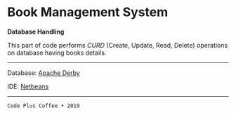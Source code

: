 # Book Management System

**Database Handling**

This part of code performs _CURD_ (Create, Update, Read, Delete) operations on database having books details.

---

Database: [Apache Derby](https://db.apache.org/derby/)

IDE: [Netbeans](https://netbeans.org/)

---
`Code Plus Coffee • 2019`